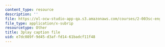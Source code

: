 ```yaml
---
content_type: resource
description: ''
file: https://ol-ocw-studio-app-qa.s3.amazonaws.com/courses/2-003sc-engineering-dynamics-fall-2011/e7dc089f9d45d3affd1461badcf11f48_mB_rrEN_Ltc.srt
file_type: application/x-subrip
resourcetype: Other
title: 3play caption file
uid: e7dc089f-9d45-d3af-fd14-61badcf11f48
---
```

